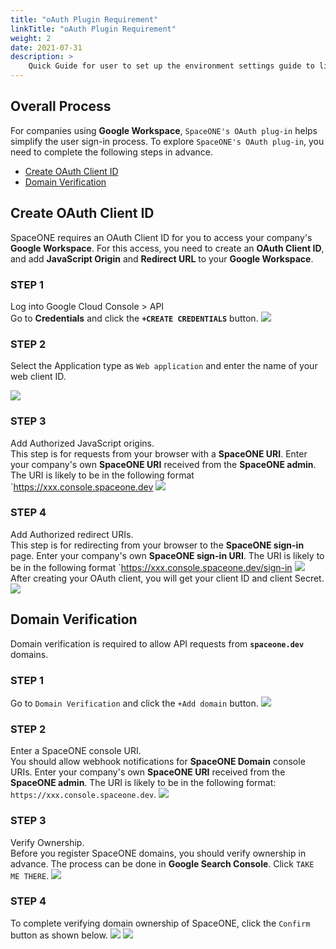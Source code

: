 ```yaml
---
title: "oAuth Plugin Requirement"
linkTitle: "oAuth Plugin Requirement"
weight: 2
date: 2021-07-31
description: >
    Quick Guide for user to set up the environment settings guide to link with google oAuth plugin
---
```


## Overall Process
For companies using **Google Workspace**, `SpaceONE's OAuth plug-in` helps simplify the user sign-in process. To explore `SpaceONE's OAuth plug-in`, you need to complete the following steps in advance.  

* [Create OAuth Client ID](#create-oauth-client-id)
* [Domain Verification](#domain-verification)

## Create OAuth Client ID
SpaceONE requires an OAuth Client ID for you to access your company's **Google Workspace**. For this access, you need to create an **OAuth Client ID**, and add **JavaScript Origin** and **Redirect URL** to your **Google Workspace**.


### STEP 1
Log into Google Cloud Console &gt; API <br>
Go to **Credentials** and click the **`+CREATE CREDENTIALS`** button.
![](/docs/guides/admin_guide/identity/oauth-plugin-requirements_img/oauth-plugin-requirements_img_01.png)

### STEP 2
Select the Application type as `Web application` and enter the name of your web client ID.

![](/docs/guides/admin_guide/identity/oauth-plugin-requirements_img/oauth-plugin-requirements_img_02.png)

### STEP 3
Add Authorized JavaScript origins.<br>
This step is for requests from your browser with a **SpaceONE URI**. Enter your company's own **SpaceONE URI** received from the **SpaceONE admin**. The URI is likely to be in the following format
`https://xxx.console.spaceone.dev
![](/docs/guides/admin_guide/identity/oauth-plugin-requirements_img/oauth-plugin-requirements_img_03.png)

### STEP 4 
Add Authorized redirect URIs.<br>
This step is for redirecting from your browser to the **SpaceONE sign-in** page. Enter your company's own **SpaceONE sign-in URI**. The URI is likely to be in the following format
`https://xxx.console.spaceone.dev/sign-in
![](/docs/guides/admin_guide/identity/oauth-plugin-requirements_img/oauth-plugin-requirements_img_04.png)
After creating your OAuth client, you will get your client ID and client Secret. 
![](/docs/guides/admin_guide/identity/oauth-plugin-requirements_img/oauth-plugin-requirements_img_05.png)

## Domain Verification
Domain verification is required to allow API requests from **`spaceone.dev`** domains.

### STEP 1
Go to `Domain Verification` and click the `+Add domain` button.
![](/docs/guides/admin_guide/identity/oauth-plugin-requirements_img/oauth-plugin-requirements_img_06.png)

### STEP 2
Enter a SpaceONE console URI.<br>
You should allow webhook notifications for **SpaceONE Domain** console URIs. Enter your company's own **SpaceONE URI** received from the **SpaceONE admin**. The URI is likely to be in the following format: `https://xxx.console.spaceone.dev`.
![](/docs/guides/admin_guide/identity/oauth-plugin-requirements_img/oauth-plugin-requirements_img_07.png)

### STEP 3
Verify Ownership.<br>
Before you register SpaceONE domains, you should verify ownership in advance. The process can be done in **Google Search Console**. Click `TAKE ME THERE`.
![](/docs/guides/admin_guide/identity/oauth-plugin-requirements_img/oauth-plugin-requirements_img_08.png)

### STEP 4
To complete verifying domain ownership of SpaceONE, click the `Confirm` button as shown below. 
![](/docs/guides/admin_guide/identity/oauth-plugin-requirements_img/oauth-plugin-requirements_img_09.png)
![](/docs/guides/admin_guide/identity/oauth-plugin-requirements_img/oauth-plugin-requirements_img_10.png)